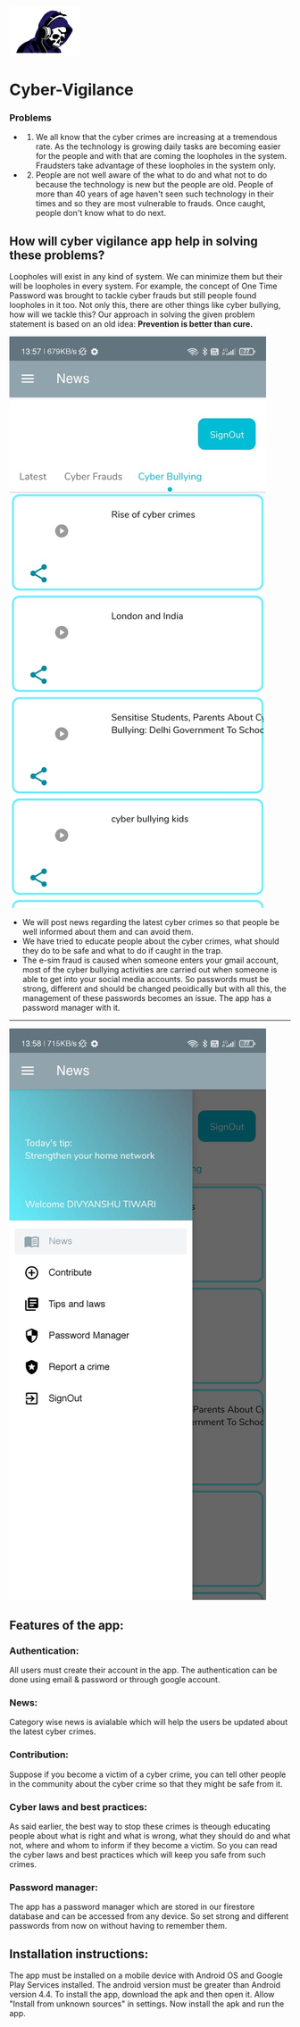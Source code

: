 ![logowithtext](https://github.com/divyanshutw/Cyber-Vigilance/blob/master/logo_image.png)
# **Cyber-Vigilance**

### **Problems** 

* 1. We all know that the cyber crimes are increasing at a tremendous rate. As the technology is growing daily tasks are becoming easier for the people and with that are coming the loopholes in the system. Fraudsters take advantage of these loopholes in the system only.
* 2. People are not well aware of the what to do and what not to do because the technology is new but the people are old. People of more than 40 years of age haven't seen such technology in their times and so they are most vulnerable to frauds. Once caught, people don't know what to do next.

## **How will cyber vigilance app help in solving these problems?**

Loopholes will exist in any kind of system. We can minimize them but their will be loopholes in every system. For example, the concept of One Time Password was brought to tackle cyber frauds but still people found loopholes in it too. 
Not only this, there are other things like cyber bullying, how will we tackle this?
Our approach in solving the given problem statement is based on an old idea: **Prevention is better than cure.**

![News page](https://github.com/divyanshutw/Cyber-Vigilance/blob/master/news%20page%20ss.jpeg)

* We will post news regarding the latest cyber crimes so that people be well informed about them and can avoid them.
* We have tried to educate people about the cyber crimes, what should they do to be safe and what to do if caught in the trap.
* The e-sim fraud is caused when someone enters your gmail account, most of the cyber bullying activities are carried out when someone is able to get into your social media accounts. So passwords must be strong, different and should be changed peoidically but with all this, the management of these passwords becomes an issue. The app has a password manager with it.

---

![Features](https://github.com/divyanshutw/Cyber-Vigilance/blob/master/drawer%20ss.jpeg)

## **Features of the app:**

### Authentication:
All users must create their account in the app. The authentication can be done using email & password or through google account. 

### News:
Category wise news is avialable which will help the users be updated about the latest cyber crimes. 

### Contribution: 
Suppose if you become a victim of a cyber crime, you can tell other people in the community about the cyber crime so that they might be safe from it.

### Cyber laws and best practices:
As said earlier, the best way to stop these crimes is theough educating people about what is right and what is wrong, what they should do and what not, where and whom to inform if they become a victim. So you can read the cyber laws and best practices which will keep you safe from such crimes.

### Password manager:
The app has a password manager which are stored in our firestore database and can be accessed from any device. So set strong and different passwords from now on without having to remember them.

## Installation instructions:
The app must be installed on a mobile device with Android OS and Google Play Services installed. The android version must be greater than Android version 4.4.
To install the app, download the apk and then open it. Allow "Install from unknown sources" in settings. Now install the apk and run the app.
